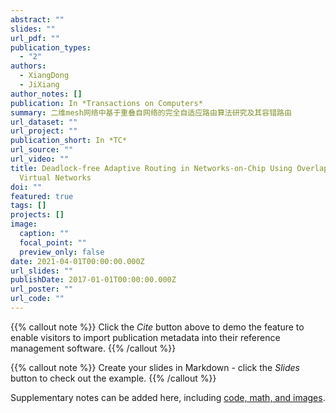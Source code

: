 ```yaml
---
abstract: ""
slides: ""
url_pdf: ""
publication_types:
  - "2"
authors:
  - XiangDong
  - JiXiang
author_notes: []
publication: In *Transactions on Computers*
summary: 二维mesh网络中基于重叠自网络的完全自适应路由算法研究及其容错路由
url_dataset: ""
url_project: ""
publication_short: In *TC*
url_source: ""
url_video: ""
title: Deadlock-free Adaptive Routing in Networks-on-Chip Using Overlapping
  Virtual Networks
doi: ""
featured: true
tags: []
projects: []
image:
  caption: ""
  focal_point: ""
  preview_only: false
date: 2021-04-01T00:00:00.000Z
url_slides: ""
publishDate: 2017-01-01T00:00:00.000Z
url_poster: ""
url_code: ""
---
```


{{% callout note %}}
Click the *Cite* button above to demo the feature to enable visitors to import publication metadata into their reference management software.
{{% /callout %}}

{{% callout note %}}
Create your slides in Markdown - click the *Slides* button to check out the example.
{{% /callout %}}

Supplementary notes can be added here, including [code, math, and images](https://wowchemy.com/docs/writing-markdown-latex/).
